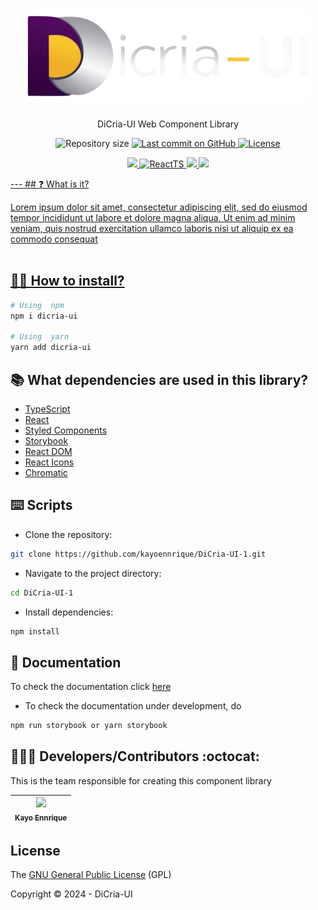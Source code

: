<h1 align="center">
  <img alt="DiCria-UI" src="https://raw.githubusercontent.com/kayoennrique/DiCria-UI/main/dicrialogo.png" height="150"/>
</h1>

<p align="center">
DiCria-UI Web Component Library
</p>


<p align="center">
 <img alt="Repository size" src="https://img.shields.io/github/repo-size/kayoennrique/DiCria-UI?color=4e5acf">

  <a aria-label="Last Commit" href="https://github.com/kayoennrique/DiCria-UI/commits/main">
  <img alt="Last commit on GitHub" src="https://img.shields.io/github/last-commit/kayoennrique/DiCria-UI?color=4e5acf">
  <img alt="License" src="https://img.shields.io/badge/license-MIT-4e5acf">
  </a>
</p>

<p align="center">
  <a target="_blank" href="https://www.typescriptlang.org">
    <img src="https://img.shields.io/static/v1?color=blue&label=Typescript&message=TS&?style=plastic&logo=Typescript">
  </a>
  <a target="_blank" href="https://reactjs.org/">
    <img alt="ReactTS" src="https://img.shields.io/static/v1?color=blue&label=React&message=JS&?style=plastic&logo=React">
  </a>
  <a target="_blank" href="https://storybook.js.org/docs/react/get-started/introduction">
    <img src="https://img.shields.io/static/v1?color=red&label=Storybook&message=SB&?style=plastic&logo=Storybook">
  </a>
  <a target="_blank" href="https://styled-components.com/">
    <img src="https://img.shields.io/static/v1?color=pink&label=Styled&message=Components&?style=plastic&logo=StyledComponents">
</p>
---
## ❓ What is it?

Lorem ipsum dolor sit amet, consectetur adipiscing elit, sed do eiusmod tempor incididunt ut labore et dolore magna aliqua. Ut enim ad minim veniam, quis nostrud exercitation ullamco laboris nisi ut aliquip ex ea commodo consequat
<br> </br>

## 👨‍💻 How to install?

```bash
# Using  npm
npm i dicria-ui

# Using  yarn
yarn add dicria-ui
```

## 📚 What dependencies are used in this library?

- [TypeScript](https://www.typescriptlang.org)
- [React](https://reactjs.org/)
- [Styled Components](https://styled-components.com/)
- [Storybook](https://storybook.js.org/docs/react/get-started/introduction)
- [React DOM](https://react.dev/reference/react-dom)
- [React Icons](https://react-icons.github.io/react-icons/)
- [Chromatic](https://www.chromatic.com/)

## ⌨️ Scripts

- Clone the repository:

```bash
git clone https://github.com/kayoennrique/DiCria-UI-1.git
```

- Navigate to the project directory:

```bash
cd DiCria-UI-1
```

- Install dependencies:

```bash
npm install
```

## 📝 Documentation

To check the documentation click [here](https://dicria-ui.vercel.app/?path=/docs/molecules-about--docs)

- To check the documentation under development, do

```bash
npm run storybook or yarn storybook
```

## 👨🏽‍💻 Developers/Contributors :octocat:

This is the team responsible for creating this component library

| [<img src="https://github.com/kayoennrique.png" width=120><br><sub>Kayo Ennrique</sub>](https://github.com/kayoennrique) |
| :---:

## License

The [GNU General Public License](https://www.gnu.org/licenses/gpl-3.0.html) (GPL)

Copyright :copyright: 2024 - DiCria-UI
